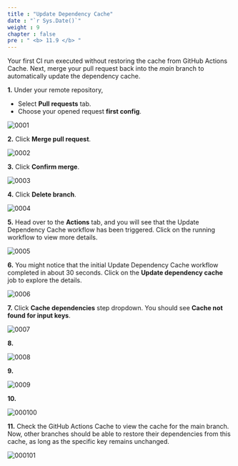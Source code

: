 ```yaml
---
title : "Update Dependency Cache"
date : "`r Sys.Date()`"
weight : 9
chapter : false
pre : " <b> 11.9 </b> "
---
```


Your first CI run executed without restoring the cache from GitHub Actions Cache. Next, merge your pull request back into the *main* branch to automatically update the dependency cache.

**1.** Under your remote repository,

- Select **Pull requests** tab.
- Choose your opened request **first config**.

![0001](/images/11/9/0001.svg?featherlight=false&width=100pc)

**2.** Click **Merge pull request**.

![0002](/images/11/9/0002.svg?featherlight=false&width=100pc)

**3.** Click **Confirm merge**.

![0003](/images/11/9/0003.svg?featherlight=false&width=100pc)

**4.** Click **Delete branch**.

![0004](/images/11/9/0004.svg?featherlight=false&width=100pc)

**5.** Head over to the **Actions** tab, and you will see that the Update Dependency Cache workflow has been triggered. Click on the running workflow to view more details.

![0005](/images/11/9/0005.svg?featherlight=false&width=100pc)

**6.** You might notice that the initial Update Dependency Cache workflow completed in about 30 seconds. Click on the **Update dependency cache** job to explore the details.

![0006](/images/11/9/0006.svg?featherlight=false&width=100pc)

**7.** Click **Cache dependencies** step dropdown. You should see **Cache not found for input keys**.

![0007](/images/11/9/0007.svg?featherlight=false&width=100pc)

**8.**

![0008](/images/11/9/0008.svg?featherlight=false&width=100pc)

**9.**

![0009](/images/11/9/0009.svg?featherlight=false&width=100pc)

**10.**

![000100](/images/11/9/000100.svg?featherlight=false&width=100pc)

**11.** Check the GitHub Actions Cache to view the cache for the main branch. Now, other branches should be able to restore their dependencies from this cache, as long as the specific key remains unchanged.

![000101](/images/11/9/000101.svg?featherlight=false&width=100pc)